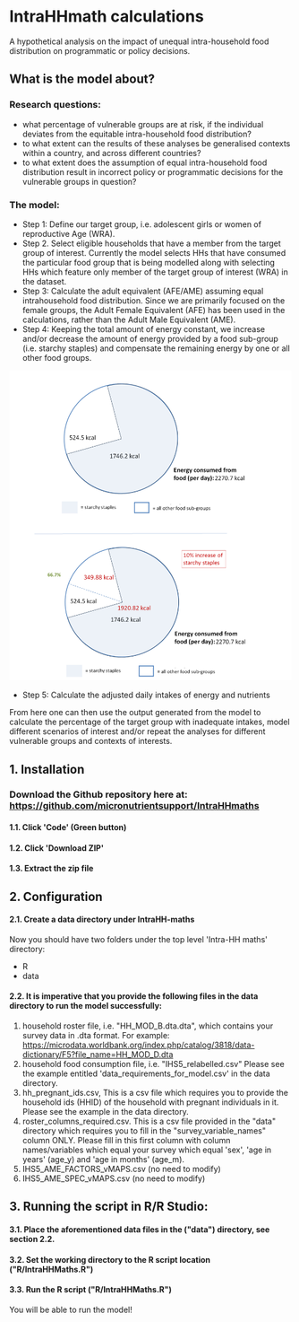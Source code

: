 # IntraHHmath calculations
A hypothetical analysis on the impact of unequal intra-household food distribution on programmatic or policy decisions. 

## What is the model about? 

### Research questions: 
- what percentage of vulnerable groups are at risk, if the individual deviates from the equitable intra-household food distribution? 
- to what extent can the results of these analyses be generalised contexts within a country, and across different countries?
- to what extent does the assumption of equal intra-household food distribution result in incorrect policy or programmatic decisions for the vulnerable groups in question?

### The model: 

 - Step 1: Define our target group, i.e. adolescent girls or women of reproductive Age (WRA).
 - Step 2. Select eligible households that have a member from the target group of interest. Currently the model selects HHs that have consumed the particular food group that is being modelled along with selecting HHs which feature only member of the target group of interest (WRA) in the dataset. 
 - Step 3: Calculate the adult equivalent (AFE/AME) assuming equal intrahousehold food distribution. Since we are primarily focused on the female groups, the Adult Female Equivalent (AFE) has been used in the calculations, rather than the Adult Male Equivalent (AME). 
 - Step 4: Keeping the total amount of energy constant, we increase and/or decrease the amount of energy provided by a food sub-group (i.e. starchy staples) and compensate the remaining energy by one or all other food groups.
 
 ![alt text]( https://github.com/micronutrientsupport/IntraHHmaths/blob/main/increase_decrease_relationship.png) 
   
 - Step 5: Calculate the adjusted daily intakes of energy and nutrients

From here one can then use the output generated from the model to calculate the percentage of the target group with inadequate intakes, model different scenarios of interest and/or repeat the analyses for different vulnerable groups and contexts of interests. 

## 1. Installation

### Download the Github repository here at: https://github.com/micronutrientsupport/IntraHHmaths

#### 1.1. Click 'Code' (Green button) 
#### 1.2. Click 'Download ZIP'
#### 1.3. Extract the zip file

## 2. Configuration

#### 2.1. Create a data directory under IntraHH-maths
Now you should have two folders under the top level 'Intra-HH maths' directory:
- R 
- data 

#### 2.2. It is imperative that you provide the following files in the data directory to run the model successfully: 
1. household roster file, i.e. "HH_MOD_B.dta.dta", which contains your survey data in .dta format. For example: https://microdata.worldbank.org/index.php/catalog/3818/data-dictionary/F5?file_name=HH_MOD_D.dta
2. household food consumption file, i.e. "IHS5_relabelled.csv" Please see the example entitled 'data_requirements_for_model.csv' in the data directory.
3. hh_pregnant_ids.csv, This is a csv file which requires you to provide the household ids (HHID) of the household with pregnant individuals in it. Please see the example in the data directory.
4. roster_columns_required.csv. This is a csv file provided in the "data" directory which requires you to fill in the "survey_variable_names" column ONLY. Please fill in this first column with column names/variables which equal your survey which
equal 'sex', 'age in years' (age_y) and 'age in months' (age_m).
5. IHS5_AME_FACTORS_vMAPS.csv (no need to modify)
6. IHS5_AME_SPEC_vMAPS.csv (no need to modify)

## 3. Running the script in R/R Studio:

#### 3.1. Place the aforementioned data files in the ("data") directory, see section 2.2.
#### 3.2. Set the working directory to the R script location ("R/IntraHHMaths.R")
#### 3.3. Run the R script ("R/IntraHHMaths.R")

You will be able to run the model!
